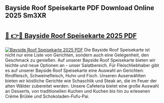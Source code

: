## Bayside Roof Speisekarte PDF Download Online 2025 Sm3XR

# <h2><a href="http://gc7i7m.nevu.top/?p=Bayside+Roof+Speisekarte">🔗 👉🔴 Bayside Roof Speisekarte 2025 PDF</a></h2>

[![Bayside Roof Speisekarte 2025 PDF](https://i.imgur.com/dBaPXMq.png)](http://gc7i7m.nevu.top/?p=Bayside+Roof+Speisekarte)
Die Bayside Roof Speisekarte ist nicht nur eine Liste von Gerichten, sondern auch eine Gelegenheit, den Geschmack zu genießen. Auf unserer Bayside Roof Speisekarte bieten wir leichte und neue Optionen an - unser Salatbereich. Für Fleischliebhaber gibt es auf unserer Bayside Roof Speisekarte eine Auswahl an Gerichten: Rindfleisch, Schweinefleisch, Huhn und Fisch. Unseren Auserwählten bieten wir köstliche Gerichte wie Schaschlik und Steak an, die im Feuer der alten Wälder zubereitet werden. Unsere Cafeteria bietet eine große Auswahl an Desserts, von traditionellen Kuchen und Kuchen bis hin zu erlesenen Crème Brûlée und Schokoladen-Fufu-Pai.
